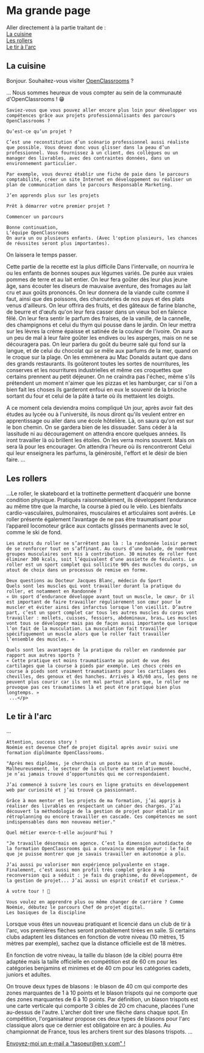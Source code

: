 # <h1> Ma grande page </h1>

<p>
    Aller directement à la partie traitant de :<br />
    <a href="#cuisine">La cuisine</a><br />
    <a href="#rollers">Les rollers</a><br />
    <a href="#arc">Le tir à l'arc</a><br />
</p>
<h2 id="cuisine" title="cliquer ici pour aller directement dans la section cuisine">La cuisine</h2>
<p>Bonjour. Souhaitez-vous visiter <a href="https://openclassrooms.com" title="Vous ne le regretterez pas !" target="_blank">OpenClassrooms</a> ?</p>

<p>... Nous sommes heureux de vous compter au sein de la communauté d'OpenClassrooms ! 😁

    Saviez-vous que vous pouvez aller encore plus loin pour développer vos compétences grâce aux projets professionnalisants des parcours OpenClassrooms ?
    
    Qu’est-ce qu’un projet ?
    
    C’est une reconstitution d’un scénario professionnel aussi réaliste que possible. Vous devez donc vous glisser dans la peau d’un professionnel. Vous fournissez à un client, des collègues ou un manager des livrables, avec des contraintes données, dans un environnement particulier.
    
    Par exemple, vous devrez établir une fiche de paie dans le parcours comptabilité, créer un site Internet en développement ou réaliser un plan de communication dans le parcours Responsable Marketing.
    
    J’en apprends plus sur les projets
    
    Prêt à démarrer votre premier projet ?
    
    Commencer un parcours
    
    Bonne continuation,
    L’équipe OpenClassrooms 
    On aura un ou plusieurs enfants. (Avec l'option plusieurs, les chances de réussites seront plus importantes).
On laissera le temps passer.

Cette partie de la recette est la plus difficile
Dans l'intervalle, on nourrira le ou les enfants de bonnes soupes aux légumes variés.
De purée aux vraies pommes de terre et au lait entier.
On leur fera goûter dès leur plus jeune âge, sans écouter les diseurs de mauvaise aventure, des fromages au lait cru et aux goûts prononcés.
On leur donnera de la viande cuite comme il faut, ainsi que des poissons, des charcuteries de nos pays et des plats venus d'ailleurs.
On leur offrira des fruits, et des gâteaux de farine blanche, de beurre et d'œufs qu'on leur fera casser dans un vieux bol en faïence fêlé. 
On leur fera sentir le parfum des fraises, de la vanille, de la cannelle, des champignons et celui du thym qui pousse dans le jardin. 
On leur mettra sur les lèvres la crème épaisse et satinée de la couleur de l'ivoire. On aura un peu de mal à leur faire goûter les endives ou les asperges, mais on ne se découragera pas.
On leur parlera du goût du beurre salé qui fond sur la langue, et de celui du chocolat qui se mêle aux parfums de la mer, quand on le croque sur la plage.
On les emmènera au Mac Donalds autant que dans des grands restaurants. 
Ils goûteront toutes les sortes de nourritures, les conserves et les nourritures industrielles et même ces croquettes que certains prennent au petit déjeuner.
On ne craindra pas l'échec, même s'ils prétendent un moment n'aimer que les pizzas et les hamburger, car si l'on a bien fait les choses ils garderont enfoui en eux le souvenir de la brioche sortant du four et celui de la pâte à tarte où ils mettaient les doigts.

A ce moment cela deviendra moins compliqué
Un jour, après avoir fait des études au lycée ou à l'université, ils nous diront qu'ils veulent entrer en apprentissage ou aller dans une école hôtelière.
Là, on saura qu'on est sur le bon chemin.
On se gardera bien de les dissuader.
Sans céder à la lassitude ni au découragement on attendra encore quelques années.
Ils iront travailler là où brillent les étoiles.
On les verra moins souvent. Mais on sera là pour les encourager.
On attendra l'heure où ils rencontreront Celui qui leur enseignera les parfums, la générosité, l'effort et le désir de bien faire.
    ...</p>

<h2 id="rollers">Les rollers</h2>

<p>...Le roller, le skateboard et la trottinette permettent d’acquérir une bonne condition physique. Pratiqués raisonnablement, ils développent l’endurance au même titre que la marche, la course à pied ou le vélo. Les bienfaits cardio-vasculaires, pulmonaires, musculaires et articulaires sont avérés. Le roller présente également l’avantage de ne pas être traumatisant pour l’appareil locomoteur grâce aux contacts glissés permanents avec le sol, comme le ski de fond.

    Les atouts du roller ne s’arrêtent pas là : la randonnée loisir permet de se renforcer tout en s’affinant. Au cours d’une balade, de nombreux groupes musculaires sont mis à contribution. 30 minutes de roller font éliminer 300 kcals, soit l’équivalent d’une assiette de féculents. Le roller est un sport complet qui sollicite 90% des muscles du corps, un atout de choix dans un processus de remise en forme.
    
    Deux questions au Docteur Jacques Blanc, médecin du Sport
    Quels sont les muscles qui vont travailler durant la pratique du roller, et notamment en Randonnée ?
    « Un sport d’endurance développe avant tout un muscle, le cœur. Or il est important de faire travailler régulièrement son cœur pour le muscler et éviter ainsi des infarctus lorsque l’on vieillit. D’autre part, c’est un sport complet car tous les autres muscles du corps vont travailler : mollets, cuisses, fessiers, abdominaux, bras… Les muscles vont tous se développer mais pas de façon aussi importante que lorsque l’on fait de la musculation. La musculation fait travailler spécifiquement un muscle alors que le roller fait travailler l’ensemble des muscles. »
    
    Quels sont les avantages de la pratique du roller en randonnée par rapport aux autres sports ?
    « Cette pratique est moins traumatisante au point de vue des cartilages que la course à pieds par exemple. Les chocs créés en course à pieds sont vraiment traumatisants pour les cartilages des chevilles, des genoux et des hanches. Arrivés à 45/60 ans, les gens ne peuvent plus courir car ils ont mal partout alors que, le roller ne provoque pas ces traumatismes là et peut être pratiqué bien plus longtemps. »
     ...</p>

<h2 id="arc">Le tir à l'arc</h2>

<p>...  

    Attention, success story !
    Noémie est devenue Chef de projet digital après avoir suivi une formation diplômante OpenClassrooms.
    
    "Après mes diplômes, je cherchais un poste au sein d'un musée. Malheureusement, le secteur de la culture étant relativement bouché, je n’ai jamais trouvé d’opportunités qui me correspondaient.
    
    J’ai commencé à suivre les cours en ligne gratuits en développement web par curiosité et j’ai trouvé ça passionnant.
    
    Grâce à mon mentor et les projets de ma formation, j’ai appris à réaliser des livrables en respectant un cahier des charges. J’ai découvert la méthodologie de la gestion de projet pour établir un rétroplanning ou encore travailler en cascade. Ces compétences me sont indispensables dans mon nouveau métier."
    
    Quel métier exerce-t-elle aujourd'hui ?
    
    "Je travaille désormais en agence. C’est la dimension autodidacte de la formation OpenClassrooms qui a convaincu mon employeur : le fait que je puisse montrer que je savais travailler en autonomie a plu.
    
    J’ai aussi pu valoriser mon expérience polyvalente en stage. Finalement, c’est aussi mon profil très complet grâce à ma reconversion qui a séduit : je fais du graphisme, du développement, de la gestion de projet... J’ai aussi un esprit créatif et curieux."
    
    À votre tour ! 🙌
    
    Vous voulez en apprendre plus ou même changer de carrière ? Comme Noémie, débutez le parcours Chef de projet digital.
    Les basiques de la discipline
Lorsque vous êtes un nouveau pratiquant et licencié dans un club de tir à l'arc, vos premières flèches seront probablement tirées en salle. Si certains clubs adaptent les distances en fonction de votre niveau (10 mètres, 15 mètres par exemple), sachez que la distance officielle est de 18 mètres. 

En fonction de votre niveau, la taille du blason (de la cible) pourra être adaptée mais la taille officielle en compétition est de 60 cm pour les catégories benjamins et minimes et de 40 cm pour les catégories cadets, juniors et adultes. 

On trouve deux types de blasons : le blason de 40 cm qui comporte des zones marquantes de 1 à 10 points et le blason trispots qui ne comporte que des zones marquantes de 6 à 10 points. Par définition, un blason trispots est une carte verticale qui comporte 3 cibles de 20 cm chacune, placées l'une au-dessus de l'autre. L'archer doit tirer une flèche dans chaque spot. En compétition, l'organisateur propose ces deux types de blasons pour l'arc classique alors que ce dernier est obligatoire en arc à poulies. Au championnat de France, tous les archers tirent sur des blasons trispots. ...</p>

<p><a href="mailto:tasoeur@en y.com">Envoyez-moi un e-mail a "tasoeur@en y.com" !</a></p>
